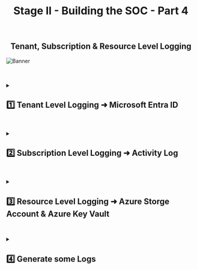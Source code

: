 <br>

<h1 align="center">Stage II - Building the SOC - Part 4</h1>

<br>

<h2 align="center">Tenant, Subscription & Resource Level Logging</h2>

![Banner](https://github.com/user-attachments/assets/39d59344-9d47-4be6-aba0-7ba2ead7efba)

<br />

<br />

<details close> 
<summary> <h2>1️⃣ Tenant Level Logging ➜ Microsoft Entra ID</h2> </summary>
<br>
  
Create **Diagnostic Settings** in **Microsoft Entra ID**.

This will allow us to **Ingest Logs** into our **Log Analytics Workspace**.

<br>

![azure portal](https://github.com/user-attachments/assets/6212a9be-938b-4627-a5f9-c5a50891b90f)

<br>

We'll create a **New User**:

- We can Name it ```Lain```
- Copy and Save the **Auto-generated Password**
- Click **"Review + create"** to Create the New User:

<br>

![azure portal](https://github.com/user-attachments/assets/6212a9be-938b-4627-a5f9-c5a50891b90f)

<br>

Assign the **Global Administrator Role** to the New User.

>   <details close> 
>   
> **<summary> 💡 Note</summary>**
> 
> We can go back to our **Log Analytics Workspace** to confirm that **Logs are Properly Being Ingested**.
> 
>   </details>

<br>

![azure portal](https://github.com/user-attachments/assets/6212a9be-938b-4627-a5f9-c5a50891b90f)

<br>

<h2></h2>

<br>

We'll now create another **New User** ➜ this is going to be our **"Attacker" User** ```Madara```

➡️ Generate some **Failed Authentication Logs** ➜ by failing to Log In 10 times in a row.

<br>

![azure portal](https://github.com/user-attachments/assets/6212a9be-938b-4627-a5f9-c5a50891b90f)

<br>

>   <details close> 
>   
> **<summary> 💡 Note</summary>**
> 
> The **AuditLogs** come in pretty quickly, but the **SigninLogs** and **AzureActivity** take a while to come into the **Log Analytics Workspace**.
>   
> Generate the logs, then take a 20-30 minute coffee break and query the LAW after.
> 
>   </details>

<br>

### Audit Logs:

<br>

![azure portal](https://github.com/user-attachments/assets/6212a9be-938b-4627-a5f9-c5a50891b90f)

<br>

### Signin Logs:

<br>

![azure portal](https://github.com/user-attachments/assets/6212a9be-938b-4627-a5f9-c5a50891b90f)

<br>

  </details>

<h2></h2>

<details close> 
<summary> <h2>2️⃣ Subscription Level Logging ➜ Activity Log</h2> </summary>
<br>

We're now going to export the **Azure Activity Logs** to our **Log Analytics Workspace**.

Go to **Azure Monitor** ➜ then the **Activity Log** blade ➜ and click on ⚙️ **Export Activity Logs**

<br>

![azure portal](https://github.com/user-attachments/assets/6212a9be-938b-4627-a5f9-c5a50891b90f)

<br>

We'll then create a new **Diagnostic Setting**:

<br>

![azure portal](https://github.com/user-attachments/assets/6212a9be-938b-4627-a5f9-c5a50891b90f)

<br>

Now we'll **Generate some Logs** to confirm functionality.

To do so I decided to:

- Create 2 New **Resource Groups**
- Add a new **Inbound Security Rule** to 1 of the existing NSGs

<br>

### Signin Logs:

<br>

![azure portal](https://github.com/user-attachments/assets/6212a9be-938b-4627-a5f9-c5a50891b90f)

<br>

### New Inbound Security Rule in the ```attack-vm-nsg```:

<br>

![azure portal](https://github.com/user-attachments/assets/6212a9be-938b-4627-a5f9-c5a50891b90f)

<br>

💡 I then Deleted all these new Resources just to confirm the **Logs were Flowing into the LAW Properly**.

Back to our **Log Analytics Workspace** ➜ I **Queried the Logs** for any **Changes to the NSGs**:

<br>

![azure portal](https://github.com/user-attachments/assets/6212a9be-938b-4627-a5f9-c5a50891b90f)

<br>

I also performed another **Query for Checking Resource Group Deletion** in our Logs:

<br>

![azure portal](https://github.com/user-attachments/assets/6212a9be-938b-4627-a5f9-c5a50891b90f)

<br>

  </details>

<h2></h2>

<details close> 
<summary> <h2>3️⃣ Resource Level Logging ➜ Azure Storge Account & Azure Key Vault</h2> </summary>
<br>

The next step is to Enable Logs for our Storage account and for our Key Vault.

<br>

### Storage Account:

<br>

Go to **Storage Accounts** ➜ and select our ```sacyberlab009``` Storage Account

On the left side under **Monitoring** ➜ select the **Diagnostic settings** blade

For the **"blob"** line ➜ click on ⛔ **Disabled** under **"Diagnostic status"** for the 

<br>

![azure portal](https://github.com/user-attachments/assets/6212a9be-938b-4627-a5f9-c5a50891b90f)

<br>

Click on ➕ **Add Diagnostic setting**

<br>

![azure portal](https://github.com/user-attachments/assets/6212a9be-938b-4627-a5f9-c5a50891b90f)

<br>

- Create a **"Diagnostic setting name"** ➜ I picked ```ds-storage-acct```

- Under **Logs** ➜ **Category groups** ➜ select ☑️ **audit**

- Make sure we're sending the Logs to our **Log Analytics Workspace** ```LAW-Cyber-Lab```

Click **Save**

<br>

![azure portal](https://github.com/user-attachments/assets/6212a9be-938b-4627-a5f9-c5a50891b90f)

<br>

<h2></h2>

<br>

### Azure Key Vault:

<br>

Navigate to **Azure Key Vault** ➜ click on **"Create a Key Vault"**.

⚠️ Make sure it is in the same Resource Group & Region as our other Resources.

Also ➜ the **"Key vault name"** must be Globally Unique.

<br>

![azure portal](https://github.com/user-attachments/assets/6212a9be-938b-4627-a5f9-c5a50891b90f)

<br>

Once the Key Vault is configured properly ➜ click on **"Review + Create"**.

<br>

![azure portal](https://github.com/user-attachments/assets/6212a9be-938b-4627-a5f9-c5a50891b90f)

<br>

We'll the create a **Diagnostic Setting** for the **Key Vaul**t the same way we did for the **Storage Account**.

<br>

![azure portal](https://github.com/user-attachments/assets/6212a9be-938b-4627-a5f9-c5a50891b90f)

<br>

- Pick a **"Diagnostic setting name"** ➜ ```ds-akv```

- Under **Logs** ➜ **Category groups** ➜ select ☑️ **audit**

- Once again ➜ make sure we're sending the Logs to our **Log Analytics Workspace** ```LAW-Cyber-Lab```

Click **Save**

<br>

![azure portal](https://github.com/user-attachments/assets/6212a9be-938b-4627-a5f9-c5a50891b90f)

<br>

  </details>

<h2></h2>

<details close> 
<summary> <h2>4️⃣ Generate some Logs</h2> </summary>
<br>

Finally, we're going to generate some logs by creating a Few Secrets inside of our Azure Key Vault

We're then going to **Query those Logs** and analyse them inside of our LAW.

<br>

### Secret Number 1:

<br>

![azure portal](https://github.com/user-attachments/assets/6212a9be-938b-4627-a5f9-c5a50891b90f)

<br>

### Secret Number 2:

<br>

![azure portal](https://github.com/user-attachments/assets/6212a9be-938b-4627-a5f9-c5a50891b90f)

<br>

Inside of our ```ak-cyber-lab``` **Key Vault** ➜ we can confirm that both Secrets were Created ✅

<br>

![azure portal](https://github.com/user-attachments/assets/6212a9be-938b-4627-a5f9-c5a50891b90f)

<br>

So we'll then Query our ```LAW-Cyber-Lab``` ➜ to make sure **Logs are Flowing from our Resources**:

<br>

![azure portal](https://github.com/user-attachments/assets/6212a9be-938b-4627-a5f9-c5a50891b90f)

<br>

  </details>

<h2></h2>

<br>

<br>

<br>

<br>

<br>

<br>

<br>
  
<br>

